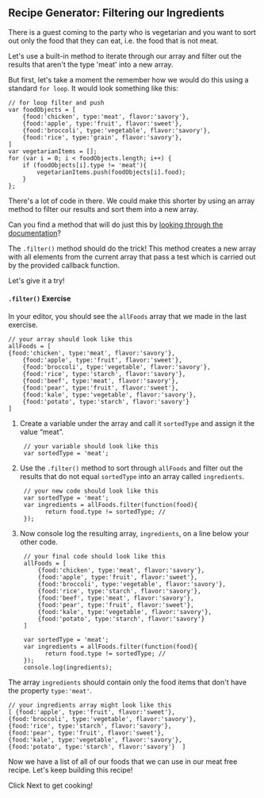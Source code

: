 ## Recipe Generator: Filtering our Ingredients

There is a guest coming to the party who is vegetarian and you want to sort out only the food that they can eat, i.e. the food that is not meat.

Let's use a built-in method to iterate through our array and filter out the results that aren't the type 'meat' into a new array.

But first, let's take a moment the remember how we would do this using a standard `for loop`.
It would look something like this:

    // for loop filter and push
    var foodObjects = [
        {food:'chicken', type:'meat', flavor:'savory'},
        {food:'apple', type:'fruit', flavor:'sweet'},
        {food:'broccoli', type:'vegetable', flavor:'savory'},
        {food:'rice', type:'grain', flavor:'savory'},
    ]
    var vegetarianItems = [];
    for (var i = 0; i < foodObjects.length; i++) {
        if (foodObjects[i].type != 'meat'){
            vegetarianItems.push(foodObjects[i].food);
        }
    };

There's a lot of code in there. We could make this shorter by using an array method to filter our results and sort them into a new array. 

Can you find a method that will do just this by [looking through the documentation](https://developer.mozilla.org/en-US/docs/Web/JavaScript/Reference/Global_Objects/Array/forEach)?

The `.filter()` method should do the trick! This method creates a new array with all elements from the current array that pass a test which is carried out by the provided callback function.

Let's give it a try!

#### `.filter()` Exercise

In your editor, you should see the `allFoods` array that we made in the last exercise.

    // your array should look like this
    allFoods = [  
    {food:'chicken', type:'meat', flavor:'savory'},  
        {food:'apple', type:'fruit', flavor:'sweet'},  
        {food:'broccoli', type:'vegetable', flavor:'savory'},  
        {food:'rice', type:'starch', flavor:'savory'},  
        {food:'beef', type:'meat', flavor:'savory'},  
        {food:'pear', type:'fruit', flavor:'sweet'},  
        {food:'kale', type:'vegetable', flavor:'savory'},  
        {food:'potato', type:'starch', flavor:'savory'}  
    ]



1. Create a variable under the array and call it `sortedType` and assign it the value “meat”.

        // your variable should look like this
        var sortedType = 'meat';

2. Use the `.filter()` method to sort through `allFoods` and filter out the results that do not equal `sortedType` into an array called `ingredients`.

        // your new code should look like this
        var sortedType = 'meat';
        var ingredients = allFoods.filter(function(food){    
              return food.type != sortedType; // 
        });  


3. Now console log the resulting array, `ingredients`, on a line below your other code.

        // your final code should look like this
        allFoods = [  
            {food:'chicken', type:'meat', flavor:'savory'},  
            {food:'apple', type:'fruit', flavor:'sweet'},  
            {food:'broccoli', type:'vegetable', flavor:'savory'},  
            {food:'rice', type:'starch', flavor:'savory'},  
            {food:'beef', type:'meat', flavor:'savory'},  
            {food:'pear', type:'fruit', flavor:'sweet'},  
            {food:'kale', type:'vegetable', flavor:'savory'},  
            {food:'potato', type:'starch', flavor:'savory'}  
        ]

        var sortedType = 'meat';
        var ingredients = allFoods.filter(function(food){    
              return food.type != sortedType; // 
        });  
        console.log(ingredients);

The array `ingredients` should contain only the food items that don't have the property `type:'meat'`. 

    // your ingredients array might look like this
    [ {food:'apple', type:'fruit', flavor:'sweet'},  
    {food:'broccoli', type:'vegetable', flavor:'savory'},  
    {food:'rice', type:'starch', flavor:'savory'},  
    {food:'pear', type:'fruit', flavor:'sweet'},  
    {food:'kale', type:'vegetable', flavor:'savory'},  
    {food:'potato', type:'starch', flavor:'savory'}  ]

Now we have a list of all of our foods that we can use in our meat free recipe. Let's keep building this recipe!

Click Next to get cooking!